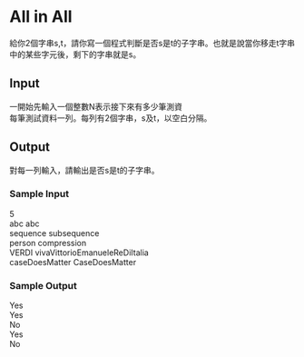 # All in All
給你2個字串s,t，請你寫一個程式判斷是否s是t的子字串。也就是說當你移走t字串中的某些字元後，剩下的字串就是s。
##  Input
一開始先輸入一個整數N表示接下來有多少筆測資  
每筆測試資料一列。每列有2個字串，s及t，以空白分隔。
## Output
對每一列輸入，請輸出是否s是t的子字串。
### Sample Input
5  
abc abc  
sequence subsequence  
person compression  
VERDI vivaVittorioEmanueleReDiItalia  
caseDoesMatter CaseDoesMatter
### Sample Output
Yes  
Yes  
No  
Yes  
No
